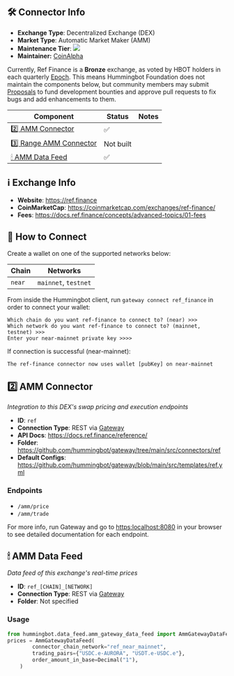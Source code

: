 ## 🛠 Connector Info

- **Exchange Type**: Decentralized Exchange (DEX)
- **Market Type**: Automatic Market Maker (AMM)
- **Maintenance Tier**: ![](https://img.shields.io/static/v1?label=Hummingbot&message=BRONZE&color=green)
- **Maintainer:** [CoinAlpha](https://coinalpha.com)

Currently, Ref Finance is a **Bronze** exchange, as voted by HBOT holders in each quarterly [Epoch](/governance/epochs). This means Hummingbot Foundation does not maintain the components below, but community members may submit [Proposals](/governance/proposals) to fund development bounties and approve pull requests to fix bugs and add enhancements to them.

| Component | Status | Notes | 
| --------- | ------ | ----- |
| [2️⃣ AMM Connector](#2-amm-connector) | ✅ |
| [3️⃣ Range AMM Connector](#3-range-amm-connector) | Not built |
| [🕯 AMM Data Feed](#amm-data-feed) | ✅ |

## ℹ️ Exchange Info

- **Website**: <https://ref.finance>
- **CoinMarketCap**: <https://coinmarketcap.com/exchanges/ref-finance/>
- **Fees**: <https://docs.ref.finance/concepts/advanced-topics/01-fees>

## 🔑 How to Connect

Create a wallet on one of the supported networks below:

| Chain | Networks | 
| ----- | -------- |
| `near`| `mainnet`, `testnet`|

From inside the Hummingbot client, run `gateway connect ref_finance` in order to connect your wallet:
 
```
Which chain do you want ref-finance to connect to? (near) >>> 
Which network do you want ref-finance to connect to? (mainnet, testnet) >>>
Enter your near-mainnet private key >>>>
```

If connection is successful (near-mainnet):
```
The ref-finance connector now uses wallet [pubKey] on near-mainnet
```


## 2️⃣ AMM Connector
*Integration to this DEX's swap pricing and execution endpoints*

- **ID**: `ref`
- **Connection Type**: REST via [Gateway](/gateway)
- **API Docs**: <https://docs.ref.finance/reference/>
- **Folder**: https://github.com/hummingbot/gateway/tree/main/src/connectors/ref
- **Default Configs**: https://github.com/hummingbot/gateway/blob/main/src/templates/ref.yml

### Endpoints

- `/amm/price`
- `/amm/trade`

For more info, run Gateway and go to <https:localhost:8080> in your browser to see detailed documentation for each endpoint.

## 🕯 AMM Data Feed
*Data feed of this exchange's real-time prices*

- **ID**: `ref_[CHAIN]_[NETWORK]`
- **Connection Type**: REST via [Gateway](/gateway)
- **Folder**: Not specified

### Usage

```python
from hummingbot.data_feed.amm_gateway_data_feed import AmmGatewayDataFeed
prices = AmmGatewayDataFeed(
        connector_chain_network="ref_near_mainnet",
        trading_pairs={"USDC.e-AURORA", "USDT.e-USDC.e"},
        order_amount_in_base=Decimal("1"),
    )
```
